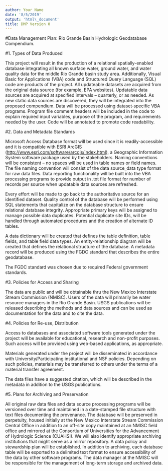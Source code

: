 ```yaml
---
author: Your Name
date: '8/5/2019'
output: 'html\_document'
title: DMP Version 0
---
```


#Data Management Plan: Rio Grande Basin Hydrologic Geodatabase Compendium.

#1.  Types of Data Produced

This project will result in the production of a relational
spatially-enabled database integrating all known surface water, ground
water, and water quality data for the middle Rio Grande basin study
area. Additionally, Visual Basic for Applications (VBA) code and
Structured Query Language (SQL) code are products of the project. All
updateable datasets are acquired from the original data source (for
example, EPA websites). Updatable data sources are acquired at specified
intervals – quarterly, or as needed. As new static data sources are
discovered, they will be integrated into the proposed compendium. Data
will be processed using dataset‐specific VBA programs. Program file
comment headers will be included in the code to explain required input
variables, purpose of the program, and requirements needed by the user.
Code will be annotated to promote code readability.

#2.  Data and Metadata Standards

Microsoft Access Database format will be used since it is
readily-accessible and it is compatible with ESRI ArcGIS
(http://www.esri.com/software/arcgis/index.html), a Geographic
Information System software package used by the stakeholders. Naming
conventions will be consistent – no spaces will be used in table names
or field names. The file naming convention will consist of the data
source\_data type format for raw data files. Data reporting
functionality will be built into the VBA processing programs to provide
output in .txt file format for number of records per source when
updatable data sources are refreshed.

Every effort will be made to go back to the authoritative source for an
identified dataset. Quality control of the database will be performed
using SQL statements that capitalize on the database structure to ensure
relational database integrity. Appropriate primary keys will be assigned
to manage possible data duplicates. Potential duplicate site IDs, will
be handled through automated procedures and the creation of alternate ID
tables.

A data dictionary will be created that defines the table definition,
table fields, and table field data types. An entity-relationship diagram
will be created that defines the relational structure of the database. A
metadata record will be produced using the FGDC standard that describes
the entire geodatabase.

The FGDC standard was chosen due to required Federal government
standards.

#3.  Policies for Access and Sharing

The data are public and will be obtainable thru the New Mexico
Interstate Stream Commission (NMISC). Users of the data will primarily
be water resource managers in the Rio Grande Basin. USGS publications
will be released describing the methods and data sources and can be used
as documentation for the data and to cite the data.

#4.  Policies for Re-use, Distribution

Access to databases and associated software tools generated under the
project will be available for educational, research and non-profit
purposes. Such access will be provided using web-based applications, as
appropriate.

Materials generated under the project will be disseminated in accordance
with University/Participating institutional and NSF policies. Depending
on such policies, materials may be transferred to others under the terms
of a material transfer agreement.

The data files have a suggested citation, which will be described in the
metadata in addition to the USGS publications.

#5.  Plans for Archiving and Preservation

All original raw data files and data source processing programs will be
versioned over time and maintained in a date-stamped file structure with
text files documenting the provenance. The database will be preserved in
perpetuity, housed initially at the New Mexico Interstate Stream
Commission Central Office in addition to an off-site copy maintained at
an NMISC field office and mirrored at the Consortium of Universities for
the Advancement of Hydrologic Science (CUAHSI). We will also identify
appropriate archiving institutions that might serve as a mirror
repository. A data policy and stewardship plan will be established. In
addition to archiving, each database table will be exported to a
delimited text format to ensure accessibility of the data by other
software programs. The data manager at the NMISC will be responsible for
the management of long-term storage and archived data.
